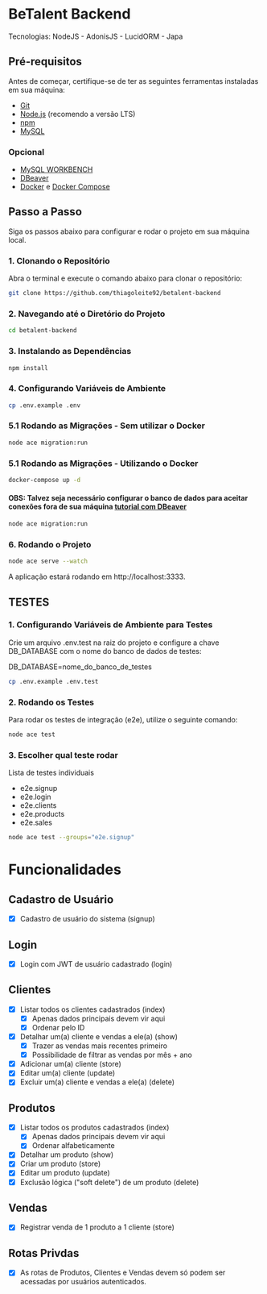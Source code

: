 # BeTalent Backend

Tecnologias: NodeJS - AdonisJS - LucidORM - Japa

## Pré-requisitos

Antes de começar, certifique-se de ter as seguintes ferramentas instaladas em sua máquina:

- [Git](https://git-scm.com)
- [Node.js](https://nodejs.org) (recomendo a versão LTS)
- [npm](https://www.npmjs.com)
- [MySQL](https://www.mysql.com/)

### Opcional

- [MySQL WORKBENCH](https://www.mysql.com/products/workbench/)
- [DBeaver](https://dbeaver.io/download/)
- [Docker](https://www.docker.com) e [Docker Compose](https://docs.docker.com/compose/)

## Passo a Passo

Siga os passos abaixo para configurar e rodar o projeto em sua máquina local.

### 1. Clonando o Repositório

Abra o terminal e execute o comando abaixo para clonar o repositório:

```bash
git clone https://github.com/thiagoleite92/betalent-backend
```

### 2. Navegando até o Diretório do Projeto

```bash
cd betalent-backend
```

### 3. Instalando as Dependências

```bash
npm install
```

### 4. Configurando Variáveis de Ambiente

```bash
cp .env.example .env
```

### 5.1 Rodando as Migrações - Sem utilizar o Docker

```bash
node ace migration:run
```

### 5.1 Rodando as Migrações - Utilizando o Docker

```bash
docker-compose up -d
```

#### OBS: Talvez seja necessário configurar o banco de dados para aceitar conexões fora de sua máquina [tutorial com DBeaver](https://medium.com/@edu18ds/running-mysql-in-container-docker-and-setting-dbeaver-5f9e5781649d)

```bash
node ace migration:run
```

### 6. Rodando o Projeto

```bash
node ace serve --watch
```

A aplicação estará rodando em http://localhost:3333.

## TESTES

### 1. Configurando Variáveis de Ambiente para Testes

Crie um arquivo .env.test na raiz do projeto e configure a chave DB_DATABASE com o nome do banco de dados de testes:

DB_DATABASE=nome_do_banco_de_testes

```bash
cp .env.example .env.test
```

### 2. Rodando os Testes

Para rodar os testes de integração (e2e), utilize o seguinte comando:

```bash
node ace test
```

### 3. Escolher qual teste rodar

Lista de testes individuais

- e2e.signup
- e2e.login
- e2e.clients
- e2e.products
- e2e.sales

```bash
node ace test --groups="e2e.signup"
```

# Funcionalidades

## Cadastro de Usuário

- [x] Cadastro de usuário do sistema (signup)

## Login

- [x] Login com JWT de usuário cadastrado (login)

## Clientes

- [x] Listar todos os clientes cadastrados (index)
  - [x] Apenas dados principais devem vir aqui
  - [x] Ordenar pelo ID
- [x] Detalhar um(a) cliente e vendas a ele(a) (show)
  - [x] Trazer as vendas mais recentes primeiro
  - [x] Possibilidade de filtrar as vendas por mês + ano
- [x] Adicionar um(a) cliente (store)
- [x] Editar um(a) cliente (update)
- [x] Excluir um(a) cliente e vendas a ele(a) (delete)

## Produtos

- [x] Listar todos os produtos cadastrados (index)
  - [x] Apenas dados principais devem vir aqui
  - [x] Ordenar alfabeticamente
- [x] Detalhar um produto (show)
- [x] Criar um produto (store)
- [x] Editar um produto (update)
- [x] Exclusão lógica ("soft delete") de um produto (delete)

## Vendas

- [x] Registrar venda de 1 produto a 1 cliente (store)

## Rotas Privdas

- [x] As rotas de Produtos, Clientes e Vendas devem só podem ser acessadas por usuários autenticados.
